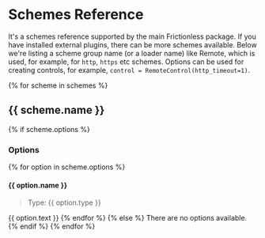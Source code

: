 # Schemes Reference

It's a schemes reference supported by the main Frictionless package. If you have installed external plugins, there can be more schemes available. Below we're listing a scheme group name (or a loader name) like Remote, which is used, for example, for `http`, `https` etc schemes. Options can be used for creating controls, for example, `control = RemoteControl(http_timeout=1)`.

{% for scheme in schemes %}
## {{ scheme.name }}

{% if scheme.options %}
### Options
{% for option in scheme.options %}
#### {{ option.name }}

> Type: {{ option.type }}

{{ option.text }}
{% endfor %}
{% else %}
There are no options available.
{% endif %}
{% endfor %}
